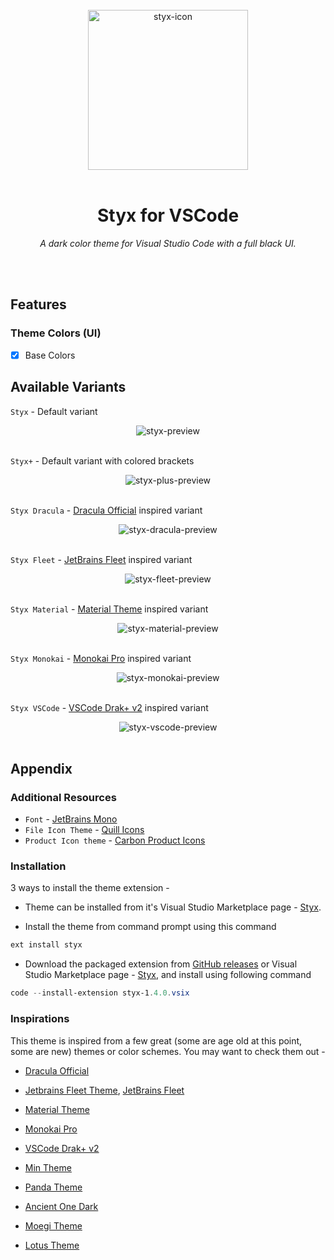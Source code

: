 <!-- # Styx for VS Code -->

<!-- ![styx-preview](https://raw.githubusercontent.com/hshhrr/vscode-styx/main/assets/previews/styx-preview.png?raw=true)
A dark color theme for Visual Studio Code with a full black UI. -->

<br/>

<div align="center">
	<img alt="styx-icon" style="width:256px;height:256px;" src="https://raw.githubusercontent.com/hshhrr/vscode-styx/main/assets/styx.png?raw=true">
</div>

<br/>

<h1 align="center">
    Styx for VSCode
</h1>

<p align="center">
	<i>
		A dark color theme for Visual Studio Code with a full black UI.
	</i>
</p>

<br/><br/>

## Features

### Theme Colors (UI)

- [x] Base Colors

## Available Variants

`Styx` - Default variant
<div align="center">
	<img alt="styx-preview" src="https://raw.githubusercontent.com/hshhrr/vscode-styx/main/assets/previews/styx-preview.png?raw=true">
</div>

<br/>

`Styx+` - Default variant with colored brackets
<div align="center">
	<img alt="styx-plus-preview" src="https://raw.githubusercontent.com/hshhrr/vscode-styx/main/assets/previews/styx-plus-preview.png?raw=true">
</div>

<br/>

`Styx Dracula` - [Dracula Official](https://marketplace.visualstudio.com/items?itemName=dracula-theme.theme-dracula) inspired variant
<div align="center">
	<img alt="styx-dracula-preview" src="https://raw.githubusercontent.com/hshhrr/vscode-styx/main/assets/previews/styx-dracula-preview.png?raw=true">
</div>

<br/>

`Styx Fleet` - [JetBrains Fleet](https://www.jetbrains.com/fleet/) inspired variant
<div align="center">
	<img alt="styx-fleet-preview" src="https://raw.githubusercontent.com/hshhrr/vscode-styx/main/assets/previews/styx-fleet-preview.png?raw=true">
</div>

<br/>

`Styx Material` - [Material Theme](https://marketplace.visualstudio.com/items?itemName=Equinusocio.vsc-material-theme) inspired variant
<div align="center">
	<img alt="styx-material-preview" src="https://raw.githubusercontent.com/hshhrr/vscode-styx/main/assets/previews/styx-material-preview.png?raw=true">
</div>

<br/>

`Styx Monokai` - [Monokai Pro](https://marketplace.visualstudio.com/items?itemName=monokai.theme-monokai-pro-vscode) inspired variant
<div align="center">
	<img alt="styx-monokai-preview" src="https://raw.githubusercontent.com/hshhrr/vscode-styx/main/assets/previews/styx-monokai-preview.png?raw=true">
</div>

<br/>

`Styx VSCode` - [VSCode Drak+ v2](https://code.visualstudio.com/) inspired variant

<div align="center">
	<img alt="styx-vscode-preview" src="https://raw.githubusercontent.com/hshhrr/vscode-styx/main/assets/previews/styx-vscode-preview.png?raw=true">
	<!-- <em>image_caption</em> -->
</div>

<br/>

## Appendix

### Additional Resources

- `Font` - [JetBrains Mono](https://www.jetbrains.com/lp/mono/)
- `File Icon Theme` - [Quill Icons](https://marketplace.visualstudio.com/items?itemName=cdonohue.quill-icons)
- `Product Icon theme` - [Carbon Product Icons](https://marketplace.visualstudio.com/items?itemName=antfu.icons-carbon)

### Installation

3 ways to install the theme extension -

- Theme can be installed from it's Visual Studio Marketplace page - [Styx](https://marketplace.visualstudio.com/items?itemName=hshhrr.styx).

- Install the theme from command prompt using this command

```powershell
ext install styx
```

- Download the packaged extension from [GitHub releases](https://github.com/hshhrr/vscode-styx/releases) or Visual Studio Marketplace page - [Styx](https://marketplace.visualstudio.com/items?itemName=hshhrr.styx), and install using following command

```powershell
code --install-extension styx-1.4.0.vsix
```

### Inspirations

This theme is inspired from a few great (some are age old at this point, some are new) themes or color schemes. You may want to check them out -

- [Dracula Official](https://marketplace.visualstudio.com/items?itemName=dracula-theme.theme-dracula)

- [Jetbrains Fleet Theme](https://marketplace.visualstudio.com/items?itemName=MichaelZhou.fleet-theme), [JetBrains Fleet](https://www.jetbrains.com/fleet/)

- [Material Theme](https://marketplace.visualstudio.com/items?itemName=Equinusocio.vsc-material-theme)

- [Monokai Pro](https://marketplace.visualstudio.com/items?itemName=monokai.theme-monokai-pro-vscode)

- [VSCode Drak+ v2](https://code.visualstudio.com/)

- [Min Theme](https://marketplace.visualstudio.com/items?itemName=miguelsolorio.min-theme)

- [Panda Theme](https://marketplace.visualstudio.com/items?itemName=tinkertrain.theme-panda)

- [Ancient One Dark](https://marketplace.visualstudio.com/items?itemName=uetchy.ancient-one-dark)

- [Moegi Theme](https://marketplace.visualstudio.com/items?itemName=ddiu8081.moegi-theme)

- [Lotus Theme](https://plugins.jetbrains.com/plugin/14369-lotus-theme)
